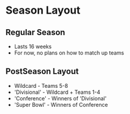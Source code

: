 # Season Layout

Regular Season
--------------
* Lasts 16 weeks
* For now, no plans on how to match up teams 

PostSeason Layout
-----------------
* Wildcard - Teams 5-8
* 'Divisional' - Wildcard + Teams 1-4
* 'Conference' - Winners of 'Divisional'
* 'Super Bowl' - Winners of Conference
